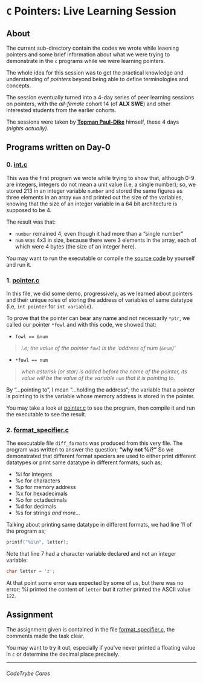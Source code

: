 # `C` Pointers: Live Learning Session

## About
The current sub-directory contain the codes we wrote while leaening pointers and some brief information about what we were trying to demonstrate in the `c` programs while we were learning pointers.

The whole idea for this session was to get the practical knowledge and understanding of *pointers* beyond being able to define terminologies and concepts.

The session eventually turned into a 4-day series of peer learning sessions on pointers, with the *all-female* cohort 14 (of **ALX SWE**) and other interested students from the earlier cohorts.

The sessions were taken by [**Topman Paul-Dike**](https://github.com/tpauldike) himself, these 4 days *(nights actually)*.

## Programs written on Day-0
### 0. [int.c](./int.c)
This was the first program we wrote while trying to show that, although 0-9 are integers, integers do not mean a unit value (i.e, a single number);
so, we stored 213 in an integer variable `number` and stored the same figures as three elements in an array `num` and printed out the size of the variables, knowing that the size of an integer variable in a 64 bit architecture is supposed to be 4.

The result was that:
- `number` remained 4, even though it had more than a “single number”
- `num` was 4x3 in size, because there were 3 elements in the array, each of which were 4 bytes (the size of an integer here).

You may want to run the executable or compile the [source code](./int.c) by yourself and run it.

### 1. [pointer.c](./pointer.c)
In this file, we did some demo, progressively, as we learned about pointers and their unique roles of storing the address of variables of same datatype (i.e, `int pointer` for `int variable`).

To prove that the pointer can bear any name and not necessarily `*ptr`, we called our pointer `*fowl`
and with this code, we showed that:
- `fowl == &num`
> *i.e; the value of the pointer `fowl` is the 'address of num (`&num`)'*

- `*fowl == num`
> *when asterisk (or star) is added before the name of the pointer, its value will be the value of the variable `num` that it is pointing to.*

By “...pointing to”, I mean “...holding the address”; the variable that a pointer is pointing to is the variable whose memory address is stored in the pointer.

You may take a look at [pointer.c](./pointer.c) to see the program, then compile it and run the executable to see the result.

### 2. [format_specifier.c](./format_specifier.c)
The executable file `diff_formats` was produced from this very file. The program was written to answer the question; **“why not %i?”**
So we demonstrated that different format speciers are used to either print different datatypes or print same datatype in different formats,
such as;
- %i for integers
- %c for characters
- %p for memory address
- %x for hexadecimals
- %o for octadecimals
- %d for decimals
- %s for strings *and more...*

Talking about printing same datatype in different formats, we had line 11 of the program as;
```c
printf("%i\n", letter);
```

Note that line 7 had a character variable declared and not an integer variable:
```c
char letter = 'z';
```

At that point some error was expected by some of us, but there was no error; %i printed the content of `letter` but it rather printed the ASCII value `122`.

## Assignment
The assignment given is contained in the file [format_specifier.c](./format_specifier.c), the comments made the task clear.


You may want to try it out, especially if you've never printed a floating value in `c` or determine the decimal place precisely.

----
###### CodeTrybe Cares
